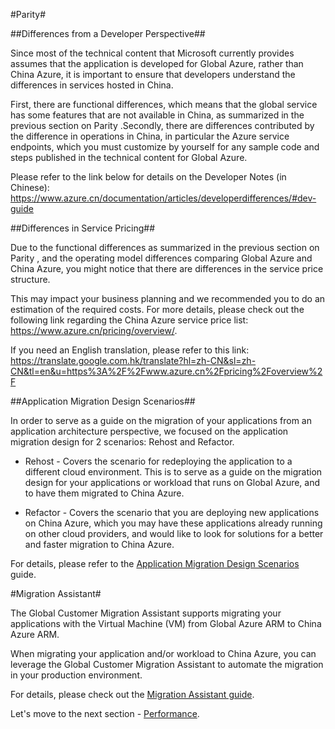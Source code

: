 #Parity#

##Differences from a Developer Perspective##


Since most of the technical content that Microsoft currently provides assumes that the application is developed for Global Azure, rather than China Azure, it is important to ensure that developers understand the differences in services hosted in China.
 
First, there are functional differences, which means that the global service has some features that are not available in China, as summarized in the previous section on Parity .Secondly, there are differences contributed by the difference in operations in China, in particular the Azure service endpoints, which you must customize by yourself for any sample code and steps published in the technical content for Global Azure.
 
Please refer to the link below for details on the Developer Notes (in Chinese):
https://www.azure.cn/documentation/articles/developerdifferences/#dev-guide

##Differences in Service Pricing##
 
Due to the functional differences as summarized in the previous section on Parity , and the operating model differences comparing Global Azure and China Azure, you might notice that there are differences in the service price structure.
 
This may impact your business planning and we recommended you to do an estimation of the required costs. For more details, please check out the following link regarding the China Azure service price list: https://www.azure.cn/pricing/overview/.
 
If you need an English translation, please refer to this link:
https://translate.google.com.hk/translate?hl=zh-CN&sl=zh-CN&tl=en&u=https%3A%2F%2Fwww.azure.cn%2Fpricing%2Foverview%2F

##Application Migration Design Scenarios##
 
In order to serve as a guide on the migration of your applications from an application architecture perspective, we focused on the application migration design for 2 scenarios: Rehost and Refactor.
 
- Rehost - Covers the scenario for redeploying the application to a different cloud environment. This is to serve as a guide on the migration design for your applications or workload that runs on Global Azure, and to have them migrated to China Azure.
 
- Refactor - Covers the scenario that you are deploying new applications on China Azure, which you may have these applications already running on other cloud providers, and would like to look for solutions for a better and faster migration to China Azure.
 
For details, please refer to the [Application Migration Design Scenarios](https://github.com/Azure/AzureGlobalConnectionCenter/blob/master/PlayBook/Planning/Guidance/Parity/Application%20Migration%20Design%20Scenarios.md) guide.

#Migration Assistant#
 
The Global Customer Migration Assistant supports migrating your applications with the Virtual Machine (VM) from Global Azure ARM to China Azure ARM.
 
When migrating your application and/or workload to China Azure, you can leverage the Global Customer Migration Assistant to automate the migration in your production environment.
 
For details, please check out the [Migration Assistant guide](https://github.com/Azure/AzureGlobalConnectionCenter/blob/master/PlayBook/Migration%20Assistant/Migration%20Assistant.md).

Let's move to the next section - [Performance](https://github.com/Azure/AzureGlobalConnectionCenter/edit/master/PlayBook/Planning/Explore/Performance.md).
 
